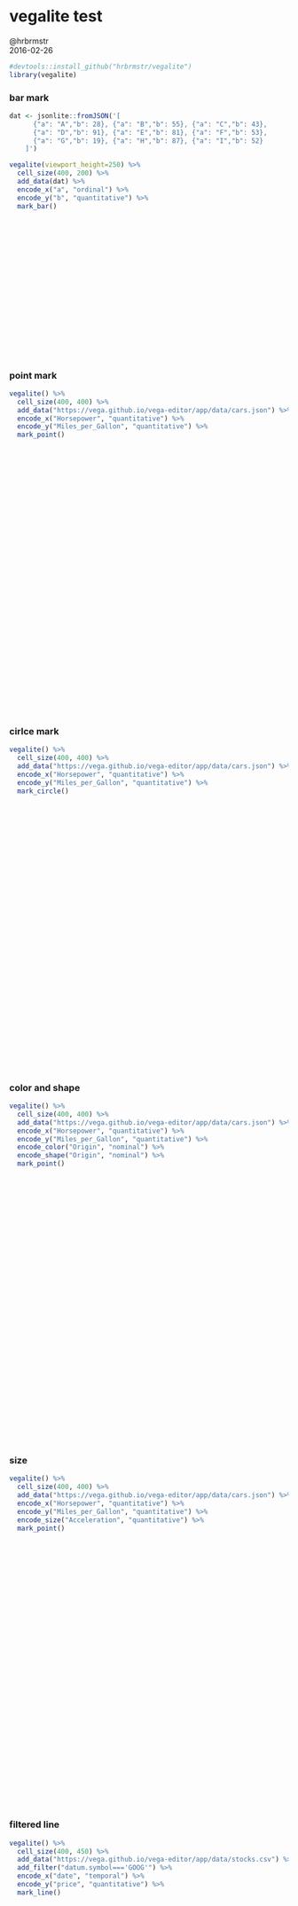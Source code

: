 # vegalite test
@hrbrmstr  
2016-02-26  


```r
#devtools::install_github("hrbrmstr/vegalite")
library(vegalite)
```

### bar mark


```r
dat <- jsonlite::fromJSON('[
      {"a": "A","b": 28}, {"a": "B","b": 55}, {"a": "C","b": 43},
      {"a": "D","b": 91}, {"a": "E","b": 81}, {"a": "F","b": 53},
      {"a": "G","b": 19}, {"a": "H","b": 87}, {"a": "I","b": 52}
    ]')

vegalite(viewport_height=250) %>%
  cell_size(400, 200) %>%
  add_data(dat) %>%
  encode_x("a", "ordinal") %>%
  encode_y("b", "quantitative") %>%
  mark_bar()
```

<!--html_preserve--><div id="htmlwidget-7842" style="width:672px;height:250px;" class="vegalite"></div>
<script type="application/json" data-for="htmlwidget-7842">{"x":{"description":"","data":{"values":{"a":["A","B","C","D","E","F","G","H","I"],"b":[28,55,43,91,81,53,19,87,52]}},"mark":"bar","encoding":{"x":{"field":"a","type":"ordinal"},"y":{"field":"b","type":"quantitative"}},"config":{"cell":{"width":400,"height":200}},"embed":{"renderer":"svg","actions":{"export":false,"source":false,"editor":false}}},"evals":[],"jsHooks":[]}</script><!--/html_preserve-->

### point mark


```r
vegalite() %>%
  cell_size(400, 400) %>%
  add_data("https://vega.github.io/vega-editor/app/data/cars.json") %>%
  encode_x("Horsepower", "quantitative") %>%
  encode_y("Miles_per_Gallon", "quantitative") %>%
  mark_point()
```

<!--html_preserve--><div id="htmlwidget-4151" style="width:672px;height:480px;" class="vegalite"></div>
<script type="application/json" data-for="htmlwidget-4151">{"x":{"description":"","data":{"url":"https://vega.github.io/vega-editor/app/data/cars.json"},"mark":"point","encoding":{"x":{"field":"Horsepower","type":"quantitative"},"y":{"field":"Miles_per_Gallon","type":"quantitative"}},"config":{"cell":{"width":400,"height":400},"mark":{"shape":"circle"}},"embed":{"renderer":"svg","actions":{"export":false,"source":false,"editor":false}}},"evals":[],"jsHooks":[]}</script><!--/html_preserve-->

### cirlce mark


```r
vegalite() %>%
  cell_size(400, 400) %>%
  add_data("https://vega.github.io/vega-editor/app/data/cars.json") %>%
  encode_x("Horsepower", "quantitative") %>%
  encode_y("Miles_per_Gallon", "quantitative") %>%
  mark_circle()
```

<!--html_preserve--><div id="htmlwidget-9857" style="width:672px;height:480px;" class="vegalite"></div>
<script type="application/json" data-for="htmlwidget-9857">{"x":{"description":"","data":{"url":"https://vega.github.io/vega-editor/app/data/cars.json"},"mark":"circle","encoding":{"x":{"field":"Horsepower","type":"quantitative"},"y":{"field":"Miles_per_Gallon","type":"quantitative"}},"config":{"cell":{"width":400,"height":400}},"embed":{"renderer":"svg","actions":{"export":false,"source":false,"editor":false}}},"evals":[],"jsHooks":[]}</script><!--/html_preserve-->

### color and shape


```r
vegalite() %>%
  cell_size(400, 400) %>%
  add_data("https://vega.github.io/vega-editor/app/data/cars.json") %>%
  encode_x("Horsepower", "quantitative") %>%
  encode_y("Miles_per_Gallon", "quantitative") %>%
  encode_color("Origin", "nominal") %>%
  encode_shape("Origin", "nominal") %>%
  mark_point()
```

<!--html_preserve--><div id="htmlwidget-4239" style="width:672px;height:480px;" class="vegalite"></div>
<script type="application/json" data-for="htmlwidget-4239">{"x":{"description":"","data":{"url":"https://vega.github.io/vega-editor/app/data/cars.json"},"mark":"point","encoding":{"x":{"field":"Horsepower","type":"quantitative"},"y":{"field":"Miles_per_Gallon","type":"quantitative"},"color":{"field":"Origin","type":"nominal"},"shape":{"field":"Origin","type":"nominal"}},"config":{"cell":{"width":400,"height":400},"mark":{"shape":"circle"}},"embed":{"renderer":"svg","actions":{"export":false,"source":false,"editor":false}}},"evals":[],"jsHooks":[]}</script><!--/html_preserve-->

### size


```r
vegalite() %>%
  cell_size(400, 400) %>%
  add_data("https://vega.github.io/vega-editor/app/data/cars.json") %>%
  encode_x("Horsepower", "quantitative") %>%
  encode_y("Miles_per_Gallon", "quantitative") %>%
  encode_size("Acceleration", "quantitative") %>%
  mark_point()
```

<!--html_preserve--><div id="htmlwidget-5128" style="width:672px;height:480px;" class="vegalite"></div>
<script type="application/json" data-for="htmlwidget-5128">{"x":{"description":"","data":{"url":"https://vega.github.io/vega-editor/app/data/cars.json"},"mark":"point","encoding":{"x":{"field":"Horsepower","type":"quantitative"},"y":{"field":"Miles_per_Gallon","type":"quantitative"},"size":{"field":"Acceleration","type":"quantitative"}},"config":{"cell":{"width":400,"height":400},"mark":{"shape":"circle"}},"embed":{"renderer":"svg","actions":{"export":false,"source":false,"editor":false}}},"evals":[],"jsHooks":[]}</script><!--/html_preserve-->

### filtered line


```r
vegalite() %>%
  cell_size(400, 450) %>%
  add_data("https://vega.github.io/vega-editor/app/data/stocks.csv") %>%
  add_filter("datum.symbol==='GOOG'") %>%
  encode_x("date", "temporal") %>%
  encode_y("price", "quantitative") %>%
  mark_line()
```

<!--html_preserve--><div id="htmlwidget-2469" style="width:672px;height:480px;" class="vegalite"></div>
<script type="application/json" data-for="htmlwidget-2469">{"x":{"description":"","data":{"url":"https://vega.github.io/vega-editor/app/data/stocks.csv"},"mark":"line","encoding":{"x":{"field":"date","type":"temporal"},"y":{"field":"price","type":"quantitative"}},"config":{"cell":{"width":400,"height":450}},"embed":{"renderer":"svg","actions":{"export":false,"source":false,"editor":false}},"transform":{"filter":"datum.symbol==='GOOG'"}},"evals":[],"jsHooks":[]}</script><!--/html_preserve-->

### ticks


```r
vegalite(viewport_height=200) %>%
  cell_size(400, 200) %>%
  add_data("https://vega.github.io/vega-editor/app/data/cars.json") %>%
  encode_x("Horsepower", "quantitative") %>%
  encode_y("Cylinders", "ordinal") %>%
  mark_tick()
```

<!--html_preserve--><div id="htmlwidget-8588" style="width:672px;height:200px;" class="vegalite"></div>
<script type="application/json" data-for="htmlwidget-8588">{"x":{"description":"","data":{"url":"https://vega.github.io/vega-editor/app/data/cars.json"},"mark":"tick","encoding":{"x":{"field":"Horsepower","type":"quantitative"},"y":{"field":"Cylinders","type":"ordinal"}},"config":{"cell":{"width":400,"height":200},"mark":{"tickThickness":1}},"embed":{"renderer":"svg","actions":{"export":false,"source":false,"editor":false}}},"evals":[],"jsHooks":[]}</script><!--/html_preserve-->

### multi-series line


```r
vegalite(viewport_height=500) %>%
  cell_size(400, 400) %>%
  add_data("https://vega.github.io/vega-editor/app/data/stocks.csv") %>%
  encode_x("date", "temporal") %>%
  encode_y("price", "quantitative") %>%
  encode_color("symbol", "nominal") %>%
  mark_line()
```

<!--html_preserve--><div id="htmlwidget-2015" style="width:672px;height:500px;" class="vegalite"></div>
<script type="application/json" data-for="htmlwidget-2015">{"x":{"description":"","data":{"url":"https://vega.github.io/vega-editor/app/data/stocks.csv"},"mark":"line","encoding":{"x":{"field":"date","type":"temporal"},"y":{"field":"price","type":"quantitative"},"color":{"field":"symbol","type":"nominal"}},"config":{"cell":{"width":400,"height":400}},"embed":{"renderer":"svg","actions":{"export":false,"source":false,"editor":false}}},"evals":[],"jsHooks":[]}</script><!--/html_preserve-->

### facet col


```r
vegalite(viewport_height=350) %>%
  add_data("https://vega.github.io/vega-editor/app/data/movies.json") %>%
  encode_x("Worldwide_Gross", "quantitative") %>%
  encode_y("US_DVD_Sales", "quantitative") %>%
  facet_col("MPAA_Rating", "ordinal") %>%
  mark_point()
```

<!--html_preserve--><div id="htmlwidget-3140" style="width:672px;height:350px;" class="vegalite"></div>
<script type="application/json" data-for="htmlwidget-3140">{"x":{"description":"","data":{"url":"https://vega.github.io/vega-editor/app/data/movies.json"},"mark":"point","encoding":{"x":{"field":"Worldwide_Gross","type":"quantitative"},"y":{"field":"US_DVD_Sales","type":"quantitative"},"column":{"field":"MPAA_Rating","type":"ordinal","scale":{"round":true,"padding":16}}},"config":{"mark":{"shape":"circle"}},"embed":{"renderer":"svg","actions":{"export":false,"source":false,"editor":false}}},"evals":[],"jsHooks":[]}</script><!--/html_preserve-->

### facet row


```r
vegalite(viewport_height=1400) %>%
  add_data("https://vega.github.io/vega-editor/app/data/movies.json") %>%
  encode_x("Worldwide_Gross", "quantitative") %>%
  encode_y("US_DVD_Sales", "quantitative") %>%
  facet_row("MPAA_Rating", "ordinal") %>%
  mark_point()
```

<!--html_preserve--><div id="htmlwidget-8890" style="width:672px;height:1400px;" class="vegalite"></div>
<script type="application/json" data-for="htmlwidget-8890">{"x":{"description":"","data":{"url":"https://vega.github.io/vega-editor/app/data/movies.json"},"mark":"point","encoding":{"x":{"field":"Worldwide_Gross","type":"quantitative"},"y":{"field":"US_DVD_Sales","type":"quantitative"},"row":{"field":"MPAA_Rating","type":"ordinal","scale":{"round":true,"padding":16}}},"config":{"mark":{"shape":"circle"}},"embed":{"renderer":"svg","actions":{"export":false,"source":false,"editor":false}}},"evals":[],"jsHooks":[]}</script><!--/html_preserve-->

### facet both


```r
vegalite(viewport_height=2900) %>%
  add_data("https://vega.github.io/vega-editor/app/data/movies.json") %>%
  encode_x("Worldwide_Gross", "quantitative") %>%
  encode_y("US_DVD_Sales", "quantitative") %>%
  facet_col("MPAA_Rating", "ordinal") %>%
  facet_row("Major_Genre", "ordinal") %>%
  mark_point()
```

<!--html_preserve--><div id="htmlwidget-7508" style="width:672px;height:2900px;" class="vegalite"></div>
<script type="application/json" data-for="htmlwidget-7508">{"x":{"description":"","data":{"url":"https://vega.github.io/vega-editor/app/data/movies.json"},"mark":"point","encoding":{"x":{"field":"Worldwide_Gross","type":"quantitative"},"y":{"field":"US_DVD_Sales","type":"quantitative"},"column":{"field":"MPAA_Rating","type":"ordinal","scale":{"round":true,"padding":16}},"row":{"field":"Major_Genre","type":"ordinal","scale":{"round":true,"padding":16}}},"config":{"mark":{"shape":"circle"}},"embed":{"renderer":"svg","actions":{"export":false,"source":false,"editor":false}}},"evals":[],"jsHooks":[]}</script><!--/html_preserve-->

### log scale


```r
dat <- jsonlite::fromJSON('[
      {"x": 0, "y": 1}, {"x": 1, "y": 10},
      {"x": 2, "y": 100}, {"x": 3, "y": 1000},
      {"x": 4, "y": 10000}, {"x": 5, "y": 100000},
      {"x": 6, "y": 1000000}, {"x": 7, "y": 10000000}
    ]')

vegalite(viewport_height=300) %>%
  add_data(dat) %>%
  encode_x("x", "quantitative") %>%
  encode_y("y", "quantitative") %>%
  mark_point() %>%
  scale_y_log()
```

<!--html_preserve--><div id="htmlwidget-681" style="width:672px;height:300px;" class="vegalite"></div>
<script type="application/json" data-for="htmlwidget-681">{"x":{"description":"","data":{"values":{"x":[0,1,2,3,4,5,6,7],"y":[1,10,100,1000,10000,100000,1000000,10000000]}},"mark":"point","encoding":{"x":{"field":"x","type":"quantitative"},"y":{"field":"y","type":"quantitative","scale":{"type":"log"}}},"config":{"mark":{"shape":"circle"}},"embed":{"renderer":"svg","actions":{"export":false,"source":false,"editor":false}}},"evals":[],"jsHooks":[]}</script><!--/html_preserve-->

### aggregate bar chart


```r
vegalite() %>%
  add_data("https://vega.github.io/vega-editor/app/data/population.json") %>%
  encode_x("people", "quantitative", aggregate="sum") %>%
  encode_y("age", "ordinal") %>%
  scale_y_ordinal(band_size=17) %>%
  add_filter("datum.year == 2000") %>%
  mark_bar()
```

<!--html_preserve--><div id="htmlwidget-5308" style="width:672px;height:480px;" class="vegalite"></div>
<script type="application/json" data-for="htmlwidget-5308">{"x":{"description":"","data":{"url":"https://vega.github.io/vega-editor/app/data/population.json"},"mark":"bar","encoding":{"x":{"field":"people","type":"quantitative","aggregate":"sum"},"y":{"field":"age","type":"ordinal","scale":{"type":"ordinal","bandSize":17}}},"config":[],"embed":{"renderer":"svg","actions":{"export":false,"source":false,"editor":false}},"transform":{"filter":"datum.year == 2000"}},"evals":[],"jsHooks":[]}</script><!--/html_preserve-->

### binned scatterplot


```r
vegalite() %>%
  add_data("https://vega.github.io/vega-editor/app/data/movies.json") %>%
  encode_x("IMDB_Rating", "quantitative") %>%
  encode_y("Rotten_Tomatoes_Rating", "quantitative") %>%
  encode_size("*", "quantitative", aggregate="count") %>%
  bin_x(maxbins=10) %>%
  bin_y(maxbins=10) %>%
  mark_point()
```

<!--html_preserve--><div id="htmlwidget-8498" style="width:672px;height:480px;" class="vegalite"></div>
<script type="application/json" data-for="htmlwidget-8498">{"x":{"description":"","data":{"url":"https://vega.github.io/vega-editor/app/data/movies.json"},"mark":"point","encoding":{"x":{"field":"IMDB_Rating","type":"quantitative","bin":{"maxbins":10}},"y":{"field":"Rotten_Tomatoes_Rating","type":"quantitative","bin":{"maxbins":10}},"size":{"field":"*","type":"quantitative","aggregate":"count"}},"config":{"mark":{"shape":"circle"}},"embed":{"renderer":"svg","actions":{"export":false,"source":false,"editor":false}}},"evals":[],"jsHooks":[]}</script><!--/html_preserve-->

### slope graph


```r
vegalite() %>%
  add_data("https://vega.github.io/vega-editor/app/data/barley.json") %>%
  encode_x("year", "ordinal") %>%
  encode_y("yield", "quantitative", aggregate="median") %>%
  encode_color("site", "nominal") %>%
  scale_x_ordinal(band_size=50, padding=0.5) %>%
  mark_line()
```

<!--html_preserve--><div id="htmlwidget-8653" style="width:672px;height:480px;" class="vegalite"></div>
<script type="application/json" data-for="htmlwidget-8653">{"x":{"description":"","data":{"url":"https://vega.github.io/vega-editor/app/data/barley.json"},"mark":"line","encoding":{"x":{"field":"year","type":"ordinal","scale":{"bandSize":50,"padding":0.5}},"y":{"field":"yield","type":"quantitative","aggregate":"median"},"color":{"field":"site","type":"nominal"}},"config":[],"embed":{"renderer":"svg","actions":{"export":false,"source":false,"editor":false}}},"evals":[],"jsHooks":[]}</script><!--/html_preserve-->

### histogram


```r
vegalite() %>%
  add_data("https://vega.github.io/vega-editor/app/data/movies.json") %>%
  encode_x("IMDB_Rating", "quantitative") %>%
  encode_y("*", "quantitative", aggregate="count") %>%
  bin_x(maxbins=10) %>%
  mark_bar()
```

<!--html_preserve--><div id="htmlwidget-8677" style="width:672px;height:480px;" class="vegalite"></div>
<script type="application/json" data-for="htmlwidget-8677">{"x":{"description":"","data":{"url":"https://vega.github.io/vega-editor/app/data/movies.json"},"mark":"bar","encoding":{"x":{"field":"IMDB_Rating","type":"quantitative","bin":{"maxbins":10}},"y":{"field":"*","type":"quantitative","aggregate":"count"}},"config":[],"embed":{"renderer":"svg","actions":{"export":false,"source":false,"editor":false}}},"evals":[],"jsHooks":[]}</script><!--/html_preserve-->

### stacked bar chart


```r
vegalite() %>%
  add_data("https://vega.github.io/vega-editor/app/data/seattle-weather.csv") %>%
  encode_x("date", "temporal") %>%
  encode_y("*", "quantitative", aggregate="count") %>%
  encode_color("weather", "nominal") %>%
  scale_color_nominal(domain=c("sun","fog","drizzle","rain","snow"),
                      range=c("#e7ba52","#c7c7c7","#aec7e8","#1f77b4","#9467bd")) %>%
  timeunit_x("month") %>%
  mark_bar()
```

<!--html_preserve--><div id="htmlwidget-2247" style="width:672px;height:480px;" class="vegalite"></div>
<script type="application/json" data-for="htmlwidget-2247">{"x":{"description":"","data":{"url":"https://vega.github.io/vega-editor/app/data/seattle-weather.csv"},"mark":"bar","encoding":{"x":{"field":"date","type":"temporal","timeUnit":"month"},"y":{"field":"*","type":"quantitative","aggregate":"count"},"color":{"field":"weather","type":"nominal","scale":{"domain":["sun","fog","drizzle","rain","snow"],"range":["#e7ba52","#c7c7c7","#aec7e8","#1f77b4","#9467bd"]}}},"config":[],"embed":{"renderer":"svg","actions":{"export":false,"source":false,"editor":false}}},"evals":[],"jsHooks":[]}</script><!--/html_preserve-->

### horizontal stacked bar chart


```r
vegalite() %>%
  add_data("https://vega.github.io/vega-editor/app/data/barley.json") %>%
  encode_x("yield", "quantitative", aggregate="sum") %>%
  encode_y("variety", "nominal") %>%
  encode_color("site", "nominal") %>%
  mark_bar()
```

<!--html_preserve--><div id="htmlwidget-1366" style="width:672px;height:480px;" class="vegalite"></div>
<script type="application/json" data-for="htmlwidget-1366">{"x":{"description":"","data":{"url":"https://vega.github.io/vega-editor/app/data/barley.json"},"mark":"bar","encoding":{"x":{"field":"yield","type":"quantitative","aggregate":"sum"},"y":{"field":"variety","type":"nominal"},"color":{"field":"site","type":"nominal"}},"config":[],"embed":{"renderer":"svg","actions":{"export":false,"source":false,"editor":false}}},"evals":[],"jsHooks":[]}</script><!--/html_preserve-->

### stacked area chart


```r
vegalite() %>%
  cell_size(300, 200) %>%
  add_data("https://vega.github.io/vega-editor/app/data/unemployment-across-industries.json") %>%
  encode_x("date", "temporal") %>%
  encode_y("count", "quantitative", aggregate="sum") %>%
  encode_color("series", "nominal") %>%
  scale_color_nominal(range="category20b") %>%
  timeunit_x("yearmonth") %>%
  scale_x_time(nice="month") %>%
  axis_x(axisWidth=0, format="%Y", labelAngle=0) %>%
  mark_area()
```

<!--html_preserve--><div id="htmlwidget-3415" style="width:672px;height:480px;" class="vegalite"></div>
<script type="application/json" data-for="htmlwidget-3415">{"x":{"description":"","data":{"url":"https://vega.github.io/vega-editor/app/data/unemployment-across-industries.json"},"mark":"area","encoding":{"x":{"field":"date","type":"temporal","timeUnit":"yearmonth","scale":{"nice":"month"},"axis":{"axisWidth":0,"labels":true,"labelAngle":0,"labelMaxLength":25,"title":"","characterWidth":6,"format":"%Y"}},"y":{"field":"count","type":"quantitative","aggregate":"sum"},"color":{"field":"series","type":"nominal","scale":{"range":"category20b"}}},"config":{"cell":{"width":300,"height":200}},"embed":{"renderer":"svg","actions":{"export":false,"source":false,"editor":false}}},"evals":[],"jsHooks":[]}</script><!--/html_preserve-->

### streamgraph!


```r
vegalite() %>%
  cell_size(300, 200) %>%
  add_data("https://vega.github.io/vega-editor/app/data/unemployment-across-industries.json") %>%
  encode_x("date", "temporal") %>%
  encode_y("count", "quantitative", aggregate="sum") %>%
  encode_color("series", "nominal") %>%
  scale_color_nominal(range="category20b") %>%
  timeunit_x("yearmonth") %>%
  scale_x_time(nice="month") %>%
  axis_x(axisWidth=0, format="%Y", labelAngle=0) %>%
  mark_area(interpolate="basis", stack="center")
```

<!--html_preserve--><div id="htmlwidget-9723" style="width:672px;height:480px;" class="vegalite"></div>
<script type="application/json" data-for="htmlwidget-9723">{"x":{"description":"","data":{"url":"https://vega.github.io/vega-editor/app/data/unemployment-across-industries.json"},"mark":"area","encoding":{"x":{"field":"date","type":"temporal","timeUnit":"yearmonth","scale":{"nice":"month"},"axis":{"axisWidth":0,"labels":true,"labelAngle":0,"labelMaxLength":25,"title":"","characterWidth":6,"format":"%Y"}},"y":{"field":"count","type":"quantitative","aggregate":"sum"},"color":{"field":"series","type":"nominal","scale":{"range":"category20b"}}},"config":{"cell":{"width":300,"height":200},"mark":{"stacked":"center","interpolate":"basis"}},"embed":{"renderer":"svg","actions":{"export":false,"source":false,"editor":false}}},"evals":[],"jsHooks":[]}</script><!--/html_preserve-->

### scatter text


```r
vegalite() %>%
  cell_size(300, 200) %>%
  add_data("https://vega.github.io/vega-editor/app/data/cars.json") %>%
  encode_x("Horsepower", "quantitative") %>%
  encode_y("Miles_per_Gallon", "quantitative") %>%
  encode_color("Origin", "nominal") %>%
  calculate("OriginInitial", "datum.Origin[0]") %>%
  encode_text("OriginInitial", "nominal") %>%
  mark_text()
```

<!--html_preserve--><div id="htmlwidget-6541" style="width:672px;height:480px;" class="vegalite"></div>
<script type="application/json" data-for="htmlwidget-6541">{"x":{"description":"","data":{"url":"https://vega.github.io/vega-editor/app/data/cars.json"},"mark":"text","encoding":{"x":{"field":"Horsepower","type":"quantitative"},"y":{"field":"Miles_per_Gallon","type":"quantitative"},"color":{"field":"Origin","type":"nominal"},"text":{"field":"OriginInitial","type":"nominal"}},"config":{"cell":{"width":300,"height":200}},"embed":{"renderer":"svg","actions":{"export":false,"source":false,"editor":false}},"transform":{"calculate":{"field":["OriginInitial"],"expr":["datum.Origin[0]"]}}},"evals":[],"jsHooks":[]}</script><!--/html_preserve-->

### area chart


```r
vegalite() %>%
  cell_size(300, 200) %>%
  add_data("https://vega.github.io/vega-editor/app/data/unemployment-across-industries.json") %>%
  encode_x("date", "temporal") %>%
  timeunit_x("yearmonth") %>%
  axis_x(axisWidth=0, format="%Y", labelAngle=0) %>%
  encode_y("count", "quantitative", aggregate="sum") %>%
  mark_area()
```

<!--html_preserve--><div id="htmlwidget-2382" style="width:672px;height:480px;" class="vegalite"></div>
<script type="application/json" data-for="htmlwidget-2382">{"x":{"description":"","data":{"url":"https://vega.github.io/vega-editor/app/data/unemployment-across-industries.json"},"mark":"area","encoding":{"x":{"field":"date","type":"temporal","timeUnit":"yearmonth","axis":{"axisWidth":0,"labels":true,"labelAngle":0,"labelMaxLength":25,"title":"","characterWidth":6,"format":"%Y"}},"y":{"field":"count","type":"quantitative","aggregate":"sum"}},"config":{"cell":{"width":300,"height":200}},"embed":{"renderer":"svg","actions":{"export":false,"source":false,"editor":false}}},"evals":[],"jsHooks":[]}</script><!--/html_preserve-->

### grouped bar chart


```r
vegalite() %>%
  add_data("https://vega.github.io/vega-editor/app/data/population.json") %>%
  add_filter("datum.year == 2000") %>%
  calculate("gender", 'datum.sex == 2 ? "Female" : "Male"') %>%
  encode_x("gender", "nominal") %>%
  encode_y("people", "quantitative", aggregate="sum") %>%
  encode_color("gender", "nominal") %>%
  scale_x_ordinal(band_size=6) %>%
  scale_color_nominal(range=c("#EA98D2", "#659CCA")) %>%
  facet_col("age", "ordinal", padding=4) %>%
  axis_x(remove=TRUE) %>%
  axis_y(title="population", grid=FALSE) %>%
  axis_facet_col(orient="bottom", axisWidth=1, offset=-8) %>%
  facet_cell(stroke_width=0) %>%
  mark_bar()
```

<!--html_preserve--><div id="htmlwidget-3688" style="width:672px;height:480px;" class="vegalite"></div>
<script type="application/json" data-for="htmlwidget-3688">{"x":{"description":"","data":{"url":"https://vega.github.io/vega-editor/app/data/population.json"},"mark":"bar","encoding":{"x":{"field":"gender","type":"nominal","scale":{"bandSize":6},"axis":false},"y":{"field":"people","type":"quantitative","aggregate":"sum","axis":{"grid":false,"labels":true,"labelMaxLength":25,"title":"population","characterWidth":6}},"color":{"field":"gender","type":"nominal","scale":{"range":["#EA98D2","#659CCA"]}},"column":{"field":"age","type":"ordinal","scale":{"round":true,"padding":4},"axis":{"axisWidth":1,"offset":-8,"grid":false,"labels":true,"labelMaxLength":25,"tickSize":0,"title":"","characterWidth":6,"orient":"bottom"}}},"config":{"facet":{"cell":{"width":200,"height":200,"strokeWidth":0}}},"embed":{"renderer":"svg","actions":{"export":false,"source":false,"editor":false}},"transform":{"filter":"datum.year == 2000","calculate":{"field":["gender"],"expr":["datum.sex == 2 ? \"Female\" : \"Male\""]}}},"evals":[],"jsHooks":[]}</script><!--/html_preserve-->

### normalized stacked bar chart


```r
vegalite() %>%
  add_data("https://vega.github.io/vega-editor/app/data/population.json") %>%
  calculate("gender", 'datum.sex == 2 ? "Female" : "Male"') %>%
  encode_x("age", "ordinal") %>%
  encode_y("people", "quantitative", aggregate="sum") %>%
  encode_color("gender", "nominal") %>%
  scale_x_ordinal(band_size=17) %>%
  scale_color_nominal(range=c("#EA98D2", "#659CCA")) %>%
  mark_bar(stack="normalize")
```

<!--html_preserve--><div id="htmlwidget-2653" style="width:672px;height:480px;" class="vegalite"></div>
<script type="application/json" data-for="htmlwidget-2653">{"x":{"description":"","data":{"url":"https://vega.github.io/vega-editor/app/data/population.json"},"mark":"bar","encoding":{"x":{"field":"age","type":"ordinal","scale":{"bandSize":17}},"y":{"field":"people","type":"quantitative","aggregate":"sum"},"color":{"field":"gender","type":"nominal","scale":{"range":["#EA98D2","#659CCA"]}}},"config":{"mark":{"stacked":"normalize"}},"embed":{"renderer":"svg","actions":{"export":false,"source":false,"editor":false}},"transform":{"calculate":{"field":["gender"],"expr":["datum.sex == 2 ? \"Female\" : \"Male\""]}}},"evals":[],"jsHooks":[]}</script><!--/html_preserve-->

### normalized stacked bar chart


```r
vegalite() %>%
  cell_size(300, 300) %>%
  add_data("https://vega.github.io/vega-editor/app/data/unemployment-across-industries.json") %>%
  encode_x("date", "temporal") %>%
  encode_y("count", "quantitative", aggregate="sum") %>%
  encode_color("series", "nominal") %>%
  scale_x_time(nice="month") %>%
  scale_color_nominal(range="category20b") %>%
  axis_x(axisWidth=0, format="%Y", labelAngle=0) %>%
  axis_y(remove=TRUE) %>%
  timeunit_x("yearmonth") %>%
  mark_area(stack="normalize")
```

<!--html_preserve--><div id="htmlwidget-7544" style="width:672px;height:480px;" class="vegalite"></div>
<script type="application/json" data-for="htmlwidget-7544">{"x":{"description":"","data":{"url":"https://vega.github.io/vega-editor/app/data/unemployment-across-industries.json"},"mark":"area","encoding":{"x":{"field":"date","type":"temporal","scale":{"nice":"month"},"axis":{"axisWidth":0,"labels":true,"labelAngle":0,"labelMaxLength":25,"title":"","characterWidth":6,"format":"%Y"},"timeUnit":"yearmonth"},"y":{"field":"count","type":"quantitative","aggregate":"sum","axis":false},"color":{"field":"series","type":"nominal","scale":{"range":"category20b"}}},"config":{"cell":{"width":300,"height":300},"mark":{"stacked":"normalize"}},"embed":{"renderer":"svg","actions":{"export":false,"source":false,"editor":false}}},"evals":[],"jsHooks":[]}</script><!--/html_preserve-->

### layered bar chart


```r
vegalite() %>%
  add_data("https://vega.github.io/vega-editor/app/data/population.json") %>%
  add_filter("datum.year == 2000") %>%
  calculate("gender", 'datum.sex == 2 ? "Female" : "Male"') %>%
  encode_x("age", "ordinal") %>%
  encode_y("people", "quantitative", aggregate="sum") %>%
  encode_color("gender", "nominal") %>%
  scale_x_ordinal(band_size=17) %>%
  scale_color_nominal(range=c("#e377c2","#1f77b4")) %>%
  axis_y(title="Population") %>%
  mark_bar(opacity=0.6, stack="none")
```

<!--html_preserve--><div id="htmlwidget-4649" style="width:672px;height:480px;" class="vegalite"></div>
<script type="application/json" data-for="htmlwidget-4649">{"x":{"description":"","data":{"url":"https://vega.github.io/vega-editor/app/data/population.json"},"mark":"bar","encoding":{"x":{"field":"age","type":"ordinal","scale":{"bandSize":17}},"y":{"field":"people","type":"quantitative","aggregate":"sum","axis":{"labels":true,"labelMaxLength":25,"title":"Population","characterWidth":6}},"color":{"field":"gender","type":"nominal","scale":{"range":["#e377c2","#1f77b4"]}}},"config":{"mark":{"stacked":"none","opacity":0.6}},"embed":{"renderer":"svg","actions":{"export":false,"source":false,"editor":false}},"transform":{"filter":"datum.year == 2000","calculate":{"field":["gender"],"expr":["datum.sex == 2 ? \"Female\" : \"Male\""]}}},"evals":[],"jsHooks":[]}</script><!--/html_preserve-->

### trellis bar chart


```r
vegalite() %>%
  add_data("https://vega.github.io/vega-editor/app/data/population.json") %>%
  add_filter("datum.year == 2000") %>%
  calculate("gender", 'datum.sex == 2 ? "Female" : "Male"') %>%
  encode_x("age", "ordinal") %>%
  encode_y("people", "quantitative", aggregate="sum") %>%
  encode_color("gender", "nominal") %>%
  facet_row("gender", "nominal") %>%
  scale_x_ordinal(band_size=17) %>%
  scale_color_nominal(range=c("#EA98D2","#659CCA")) %>%
  axis_y(title="Population") %>%
  mark_bar()
```

<!--html_preserve--><div id="htmlwidget-9698" style="width:672px;height:480px;" class="vegalite"></div>
<script type="application/json" data-for="htmlwidget-9698">{"x":{"description":"","data":{"url":"https://vega.github.io/vega-editor/app/data/population.json"},"mark":"bar","encoding":{"x":{"field":"age","type":"ordinal","scale":{"bandSize":17}},"y":{"field":"people","type":"quantitative","aggregate":"sum","axis":{"labels":true,"labelMaxLength":25,"title":"Population","characterWidth":6}},"color":{"field":"gender","type":"nominal","scale":{"range":["#EA98D2","#659CCA"]}},"row":{"field":"gender","type":"nominal","scale":{"round":true,"padding":16}}},"config":[],"embed":{"renderer":"svg","actions":{"export":false,"source":false,"editor":false}},"transform":{"filter":"datum.year == 2000","calculate":{"field":["gender"],"expr":["datum.sex == 2 ? \"Female\" : \"Male\""]}}},"evals":[],"jsHooks":[]}</script><!--/html_preserve-->

### trellis stacked bar chart


```r
vegalite() %>%
  add_data("https://vega.github.io/vega-editor/app/data/barley.json") %>%
  encode_x("yield", "quantitative", aggregate="sum") %>%
  encode_y("variety", "nominal") %>%
  encode_color("site", "nominal") %>%
  facet_col("year", "ordinal") %>%
  mark_bar()
```

<!--html_preserve--><div id="htmlwidget-9386" style="width:672px;height:480px;" class="vegalite"></div>
<script type="application/json" data-for="htmlwidget-9386">{"x":{"description":"","data":{"url":"https://vega.github.io/vega-editor/app/data/barley.json"},"mark":"bar","encoding":{"x":{"field":"yield","type":"quantitative","aggregate":"sum"},"y":{"field":"variety","type":"nominal"},"color":{"field":"site","type":"nominal"},"column":{"field":"year","type":"ordinal","scale":{"round":true,"padding":16}}},"config":[],"embed":{"renderer":"svg","actions":{"export":false,"source":false,"editor":false}}},"evals":[],"jsHooks":[]}</script><!--/html_preserve-->

### trellis histograms


```r
vegalite(viewport_height=700) %>%
  add_data("https://vega.github.io/vega-editor/app/data/cars.json") %>%
  encode_x("Horsepower", "quantitative") %>%
  encode_y("*", "quantitative", aggregate="count") %>%
  encode_color("site", "nominal") %>%
  facet_row("Origin", "nominal") %>%
  bin_x(maxbins=15) %>%
  mark_bar()
```

<!--html_preserve--><div id="htmlwidget-3721" style="width:672px;height:700px;" class="vegalite"></div>
<script type="application/json" data-for="htmlwidget-3721">{"x":{"description":"","data":{"url":"https://vega.github.io/vega-editor/app/data/cars.json"},"mark":"bar","encoding":{"x":{"field":"Horsepower","type":"quantitative","bin":{"maxbins":15}},"y":{"field":"*","type":"quantitative","aggregate":"count"},"color":{"field":"site","type":"nominal"},"row":{"field":"Origin","type":"nominal","scale":{"round":true,"padding":16}}},"config":[],"embed":{"renderer":"svg","actions":{"export":false,"source":false,"editor":false}}},"evals":[],"jsHooks":[]}</script><!--/html_preserve-->

### becker's barley trellis plot

**sorting has not been implemented yet**


```r
vegalite(viewport_height=1200) %>%
  add_data("https://vega.github.io/vega-editor/app/data/barley.json") %>%
  encode_x("yield", "quantitative", aggregate="mean") %>%
  encode_y("variety", "ordinal") %>%
  encode_color("year", "nominal") %>%
  facet_row("site", "ordinal") %>%
  scale_y_ordinal(band_size=12) %>%
  mark_point()
```

<!--html_preserve--><div id="htmlwidget-6671" style="width:672px;height:1200px;" class="vegalite"></div>
<script type="application/json" data-for="htmlwidget-6671">{"x":{"description":"","data":{"url":"https://vega.github.io/vega-editor/app/data/barley.json"},"mark":"point","encoding":{"x":{"field":"yield","type":"quantitative","aggregate":"mean"},"y":{"field":"variety","type":"ordinal","scale":{"type":"ordinal","bandSize":12}},"color":{"field":"year","type":"nominal"},"row":{"field":"site","type":"ordinal","scale":{"round":true,"padding":16}}},"config":{"mark":{"shape":"circle"}},"embed":{"renderer":"svg","actions":{"export":false,"source":false,"editor":false}}},"evals":[],"jsHooks":[]}</script><!--/html_preserve-->


---
title: "ex.r"
author: "bob"
date: "Sat Feb 27 08:59:50 2016"
---
